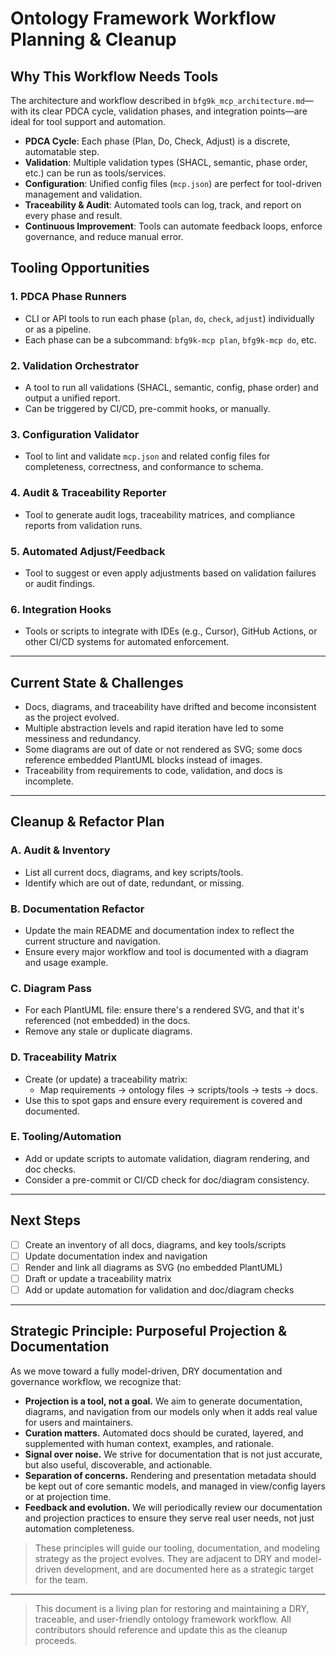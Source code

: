 # Ontology Framework Workflow Planning & Cleanup

## Why This Workflow Needs Tools

The architecture and workflow described in `bfg9k_mcp_architecture.md`—with its clear PDCA cycle, validation phases, and integration points—are ideal for tool support and automation.

- **PDCA Cycle**: Each phase (Plan, Do, Check, Adjust) is a discrete, automatable step.
- **Validation**: Multiple validation types (SHACL, semantic, phase order, etc.) can be run as tools/services.
- **Configuration**: Unified config files (`mcp.json`) are perfect for tool-driven management and validation.
- **Traceability & Audit**: Automated tools can log, track, and report on every phase and result.
- **Continuous Improvement**: Tools can automate feedback loops, enforce governance, and reduce manual error.

## Tooling Opportunities

### 1. PDCA Phase Runners
- CLI or API tools to run each phase (`plan`, `do`, `check`, `adjust`) individually or as a pipeline.
- Each phase can be a subcommand: `bfg9k-mcp plan`, `bfg9k-mcp do`, etc.

### 2. Validation Orchestrator
- A tool to run all validations (SHACL, semantic, config, phase order) and output a unified report.
- Can be triggered by CI/CD, pre-commit hooks, or manually.

### 3. Configuration Validator
- Tool to lint and validate `mcp.json` and related config files for completeness, correctness, and conformance to schema.

### 4. Audit & Traceability Reporter
- Tool to generate audit logs, traceability matrices, and compliance reports from validation runs.

### 5. Automated Adjust/Feedback
- Tool to suggest or even apply adjustments based on validation failures or audit findings.

### 6. Integration Hooks
- Tools or scripts to integrate with IDEs (e.g., Cursor), GitHub Actions, or other CI/CD systems for automated enforcement.

---

## Current State & Challenges

- Docs, diagrams, and traceability have drifted and become inconsistent as the project evolved.
- Multiple abstraction levels and rapid iteration have led to some messiness and redundancy.
- Some diagrams are out of date or not rendered as SVG; some docs reference embedded PlantUML blocks instead of images.
- Traceability from requirements to code, validation, and docs is incomplete.

---

## Cleanup & Refactor Plan

### A. Audit & Inventory
- List all current docs, diagrams, and key scripts/tools.
- Identify which are out of date, redundant, or missing.

### B. Documentation Refactor
- Update the main README and documentation index to reflect the current structure and navigation.
- Ensure every major workflow and tool is documented with a diagram and usage example.

### C. Diagram Pass
- For each PlantUML file: ensure there's a rendered SVG, and that it's referenced (not embedded) in the docs.
- Remove any stale or duplicate diagrams.

### D. Traceability Matrix
- Create (or update) a traceability matrix:
  - Map requirements → ontology files → scripts/tools → tests → docs.
- Use this to spot gaps and ensure every requirement is covered and documented.

### E. Tooling/Automation
- Add or update scripts to automate validation, diagram rendering, and doc checks.
- Consider a pre-commit or CI/CD check for doc/diagram consistency.

---

## Next Steps

- [ ] Create an inventory of all docs, diagrams, and key tools/scripts
- [ ] Update documentation index and navigation
- [ ] Render and link all diagrams as SVG (no embedded PlantUML)
- [ ] Draft or update a traceability matrix
- [ ] Add or update automation for validation and doc/diagram checks

---

## Strategic Principle: Purposeful Projection & Documentation

As we move toward a fully model-driven, DRY documentation and governance workflow, we recognize that:

- **Projection is a tool, not a goal.** We aim to generate documentation, diagrams, and navigation from our models only when it adds real value for users and maintainers.
- **Curation matters.** Automated docs should be curated, layered, and supplemented with human context, examples, and rationale.
- **Signal over noise.** We strive for documentation that is not just accurate, but also useful, discoverable, and actionable.
- **Separation of concerns.** Rendering and presentation metadata should be kept out of core semantic models, and managed in view/config layers or at projection time.
- **Feedback and evolution.** We will periodically review our documentation and projection practices to ensure they serve real user needs, not just automation completeness.

> These principles will guide our tooling, documentation, and modeling strategy as the project evolves. They are adjacent to DRY and model-driven development, and are documented here as a strategic target for the team.

---

> This document is a living plan for restoring and maintaining a DRY, traceable, and user-friendly ontology framework workflow. All contributors should reference and update this as the cleanup proceeds. 